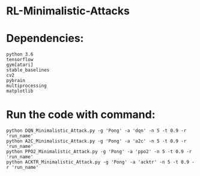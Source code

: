 # RL-Minimalistic-Attacks

# Dependencies:
	python 3.6
	tensorflow
	gym[atari]
	stable_baselines
	cv2
	pybrain
	multiprocessing
	matplotlib
# Run the code with command:
	python DQN_Minimalistic_Attack.py -g 'Pong' -a 'dqn' -n 5 -t 0.9 -r 'run_name'
	python A2C_Minimalistic_Attack.py -g 'Pong' -a 'a2c' -n 5 -t 0.9 -r 'run_name'
	python PPO2_Minimalistic_Attack.py -g 'Pong' -a 'ppo2' -n 5 -t 0.9 -r 'run_name'
	python ACKTR_Minimalistic_Attack.py -g 'Pong' -a 'acktr' -n 5 -t 0.9 -r 'run_name'
